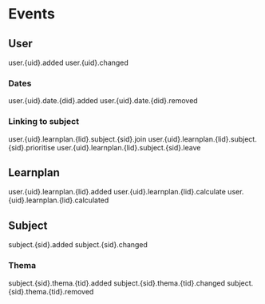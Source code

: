# Events

## User

user.{uid}.added
user.{uid}.changed

### Dates

user.{uid}.date.{did}.added
user.{uid}.date.{did}.removed

### Linking to subject

user.{uid}.learnplan.{lid}.subject.{sid}.join
user.{uid}.learnplan.{lid}.subject.{sid}.prioritise
user.{uid}.learnplan.{lid}.subject.{sid}.leave

## Learnplan

user.{uid}.learnplan.{lid}.added
user.{uid}.learnplan.{lid}.calculate
user.{uid}.learnplan.{lid}.calculated

## Subject

subject.{sid}.added
subject.{sid}.changed

### Thema

subject.{sid}.thema.{tid}.added
subject.{sid}.thema.{tid}.changed
subject.{sid}.thema.{tid}.removed
